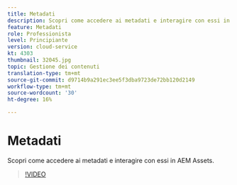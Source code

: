 ```yaml
---
title: Metadati
description: Scopri come accedere ai metadati e interagire con essi in AEM Assets.
feature: Metadati
role: Professionista
level: Principiante
version: cloud-service
kt: 4303
thumbnail: 32045.jpg
topic: Gestione dei contenuti
translation-type: tm+mt
source-git-commit: d9714b9a291ec3ee5f3dba9723de72bb120d2149
workflow-type: tm+mt
source-wordcount: '30'
ht-degree: 16%

---
```



# Metadati

Scopri come accedere ai metadati e interagire con essi in AEM Assets.

>[!VIDEO](https://video.tv.adobe.com/v/32045/?quality=12&learn=on&hidetitle=true)